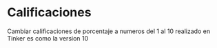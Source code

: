 # Calificaciones
Cambiar calificaciones de porcentaje a numeros del 1 al 10 realizado en Tinker
es como la version 10